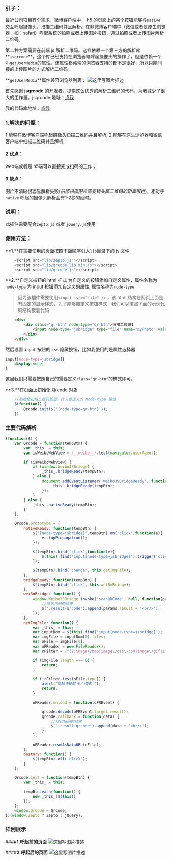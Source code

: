 ### **引子：**
最近公司项目有个需求，微博客户端中， h5 的页面上的某个按钮能够与`native` 交互呼起摄像头，扫描二维码并且解析。在非微博客户端中（微信或者是原生浏览器，如：safari）呼起系统的拍照或者上传图片按钮，通过拍照或者上传图片解析二维码。

第二种方案需要在前端 js 解析二维码。这样依赖一个第三方的解析库**`jsqrcode`**。这个库已经支持在浏览器端呼起摄像头的操作了，但是依赖一个叫`getUserMedia`的属性。该属性移动端的浏览器支持的都不是很好，所以只能间接的上传图片的方式解析二维码。

**`getUserMedia`**属性兼容浏览器列表：
![这里写图片描述](http://img.blog.csdn.net/20160120150032721)

首先感谢 **jsqrcode** 的开发者，提供这么优秀的解析二维码的代码，为我减少了很大的工作量。jsqrcode 地址：[点我](https://github.com/LazarSoft/jsqrcode)

我的代码库地址：[点我](https://github.com/zhiqiang21/WebComponent/tree/master/html5-Qrcode)

### **1.解决的问题：**
1.能够在微博客户端呼起摄像头扫描二维码并且解析;
2.能够在原生浏览器和微信客户端中扫描二维码并且解析;

#### **2.优点：**
web端或者是 h5端可以直接完成扫码的工作；
#### **3.缺点：**
图片不清晰很容易解析失败(*拍照扫描图片需要镜头离二维码的距离很近*)，相对于 `native` 呼起的摄像头解析会有1-2秒的延时。


### **说明：**
此插件需要配合`zepto.js` 或者 `jQuery.js`使用


### **使用方法：**
**1.**在需要使用的页面按照下面顺序引入`lib`目录下的 js 文件

```javascript
    <script src="lib/zepto.js"></script>
    <script src="lib/qrcode.lib.min.js"></script>
    <script src="lib/qrcode.js"></script>
```

**2.**自定义按钮的 html 样式
为自定义的按钮添加自定义属性，属性名称为`node-type`
为 input 按钮添加自定义的属性, 属性名称为`node-type`

>因为该插件需要使用`<input type="file" />` ，该 html 结构在网页上面是有固定的显示样式，为了能够自定义按钮样式，我们可以按照下面的示例代码结构嵌套代码

```html
    <div>
        <div class="qr-btn" node-type="qr-btn">扫描二维码1
            <input node-type="jsbridge" type="file" name="myPhoto" value="扫描二维码1" />
        </div>
    </div>
```

然后设置 `input` 按钮的 `css` 隐藏按钮，比如我使用的是属性选择器

```css
input[node-type=jsbridge]{
    display:none;
}
```

这里我们只需要按照自己的需要定义`class="qr-btn"`的样式即可。

**3.**在页面上初始化 Qrcode 对象

```javascript
    //初始化扫描二维码按钮，传入自定义的 node-type 属性
    $(function() {
        Qrcode.init($('[node-type=qr-btn]'));
    });
```

### **主要代码解析**

```javascript
(function($) {
    var Qrcode = function(tempBtn) {
        var _this_ = this;
        var isWeiboWebView = /__weibo__/.test(navigator.userAgent);

        if (isWeiboWebView) {
            if (window.WeiboJSBridge) {
                _this_.bridgeReady(tempBtn);
            } else {
                document.addEventListener('WeiboJSBridgeReady', function() {
                    _this_.bridgeReady(tempBtn);
                });
            }
        } else {
            _this_.nativeReady(tempBtn);
        }
    };

    Qrcode.prototype = {
        nativeReady: function(tempBtn) {
            $('[node-type=jsbridge]',tempBtn).on('click',function(e){
                e.stopPropagation();
            });

            $(tempBtn).bind('click',function(e){
                $(this).find('input[node-type=jsbridge]').trigger('click');
            });

            $(tempBtn).bind('change', this.getImgFile);
        },
        bridgeReady: function(tempBtn) {
            $(tempBtn).bind('click', this.weiBoBridge);
        },
        weiBoBridge: function() {
            window.WeiboJSBridge.invoke('scanQRCode', null, function(params) {
                //得到扫码的结果
                $('.result-qrcode').append(params.result + '<br/>');
            });
        },
        getImgFile: function() {
            var _this_ = this;
            var inputDom = $(this).find('input[node-type=jsbridge]');
            var imgFile = inputDom[0].files;
            var oFile = imgFile[0];
            var oFReader = new FileReader();
            var rFilter = /^(?:image\/bmp|image\/cis\-cod|image\/gif|image\/ief|image\/jpeg|image\/jpeg|image\/jpeg|image\/pipeg|image\/png|image\/svg\+xml|image\/tiff|image\/x\-cmu\-raster|image\/x\-cmx|image\/x\-icon|image\/x\-portable\-anymap|image\/x\-portable\-bitmap|image\/x\-portable\-graymap|image\/x\-portable\-pixmap|image\/x\-rgb|image\/x\-xbitmap|image\/x\-xpixmap|image\/x\-xwindowdump)$/i;

            if (imgFile.length === 0) {
                return;
            }

            if (!rFilter.test(oFile.type)) {
                alert("选择正确的图片格式!");
                return;
            }

            oFReader.onload = function(oFREvent) {

                qrcode.decode(oFREvent.target.result);
                qrcode.callback = function(data) {
                    //得到扫码的结果
                    $('.result-qrcode').append(data + '<br/>');
                };
            };

            oFReader.readAsDataURL(oFile);
        },
        destory: function() {
            $(tempBtn).off('click');
        }
    };

    Qrcode.init = function(tempBtn) {
        var _this_ = this;

        tempBtn.each(function() {
            new _this_($(this));
        });
    };
    window.Qrcode = Qrcode;
})(window.Zepto ? Zepto : jQuery);


```

### **样例展示**

####**1.呼起前的页面**
![这里写图片描述](http://img.blog.csdn.net/20160120150102731)

####**2.呼起后的页面**
![这里写图片描述](http://img.blog.csdn.net/20160120150114934)


